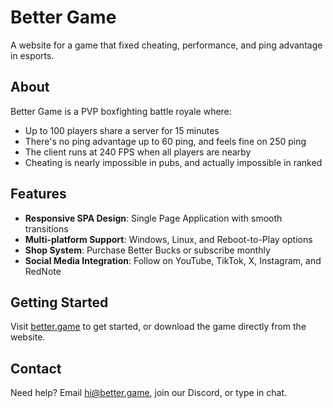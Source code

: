 # Better Game

A website for a game that fixed cheating, performance, and ping advantage in esports.

## About

Better Game is a PVP boxfighting battle royale where:
- Up to 100 players share a server for 15 minutes
- There's no ping advantage up to 60 ping, and feels fine on 250 ping
- The client runs at 240 FPS when all players are nearby
- Cheating is nearly impossible in pubs, and actually impossible in ranked

## Features

- **Responsive SPA Design**: Single Page Application with smooth transitions
- **Multi-platform Support**: Windows, Linux, and Reboot-to-Play options
- **Shop System**: Purchase Better Bucks or subscribe monthly
- **Social Media Integration**: Follow on YouTube, TikTok, X, Instagram, and RedNote

## Getting Started

Visit [better.game](https://better.game) to get started, or download the game directly from the website.

## Contact

Need help? Email hi@better.game, join our Discord, or type in chat. 